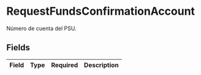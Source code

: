 # RequestFundsConfirmationAccount

Número de cuenta del PSU.


## Fields

| Field       | Type        | Required    | Description |
| ----------- | ----------- | ----------- | ----------- |